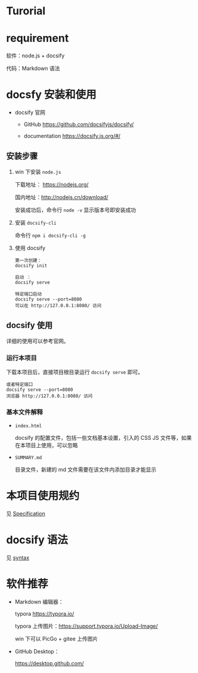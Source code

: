# Turorial



# requirement

软件：node.js + docsify

代码：Markdown 语法

# docsfy 安装和使用

* docsify 官网

    

    * GitHub <https://github.com/docsifyjs/docsify/>

        

    * documentation <https://docsify.js.org/#/>



## 安装步骤

1. win 下安装 `node.js`

    下载地址： <https://nodejs.org/>

    国内地址：<http://nodejs.cn/download/>

    安装成功后，命令行 `node -v` 显示版本号即安装成功

2. 安装 `docsify-cli`

    命令行 `npm i docsify-cli -g`

3. 使用 docsify

    ```
    第一次创建：
    docsify init
    
    启动 ：
    docsify serve
    
    特定端口启动
    docsify serve --port=8080
    可以在 http://127.0.0.1:8080/ 访问
    ```



## docsify 使用

详细的使用可以参考官网。



### 运行本项目

下载本项目后，直接项目根目录运行 `docsify serve` 即可。

```
或者特定端口
docsify serve --port=8080
浏览器 http://127.0.0.1:8080/ 访问
```



### 基本文件解释

*  `index.html`

    docsify 的配置文件，包括一些文档基本设置，引入的 CSS JS 文件等，如果在本项目上使用，可以忽略

* `SUMMARY.md`

    目录文件，新建的 md 文件需要在该文件内添加目录才能显示



# 本项目使用规约

见 [Specification](./Specification.md)

# docsify 语法

见 [syntax](/Syntax.md)



# 软件推荐

* Markdown 编辑器：

    typora <https://typora.io/>

    typora 上传图片：https://support.typora.io/Upload-Image/ 

    win 下可以 PicGo + gitee 上传图片

    

* GitHub Desktop：

    <https://desktop.github.com/>

